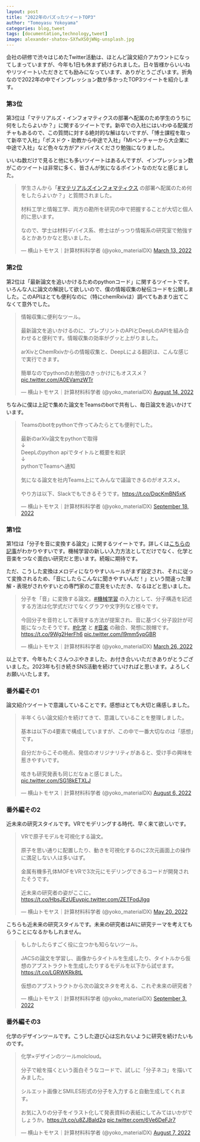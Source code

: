 ```yaml
---
layout: post
title: "2022年のバズったツイートTOP3"
author: "Tomoyasu Yokoyama"
categories: blog,tweet
tags: [documentation,technology,tweet]
image: alexander-shatov-SXfwXS0jWNg-unsplash.jpg
---
```


**<font color="Blue"></font>**

会社の研修で渋々はじめたTwitter活動は、ほとんど論文紹介アカウントになってしまっていますが、今年も1日も休まず続けられました。日々皆様からいいねやリツイートいただきとても励みになっています、ありがとうございます。折角なので2022年の中でインプレッション数が多かったTOP3ツイートを紹介します。


### 第3位

第3位は「マテリアルズ・インフォマティクスの部署へ配属のため学生のうちに何をしたらよいか？」に関するツイートです。新卒での入社にはいわゆる配属ガチャもあるので、この質問に対する絶対的な解はないですが、「博士課程を取って新卒で入社」「ポスドク・助教から中途で入社」「MIベンチャーから大企業に中途で入社」など色々な方がアドバイスくださり勉強になりました。

いいね数だけで見ると他にも多いツイートはあるんですが、インプレッション数がこのツイートは非常に多く、皆さんが気になるポイントなのだなと感じました。

<blockquote class="twitter-tweet"><p lang="ja" dir="ltr">学生さんから「<a href="https://twitter.com/hashtag/%E3%83%9E%E3%83%86%E3%83%AA%E3%82%A2%E3%83%AB%E3%82%BA%E3%82%A4%E3%83%B3%E3%83%95%E3%82%A9%E3%83%9E%E3%83%86%E3%82%A3%E3%82%AF%E3%82%B9?src=hash&amp;ref_src=twsrc%5Etfw">#マテリアルズインフォマティクス</a> の部署へ配属のため何をしたらよいか？」と質問されました。<br><br>材料工学と情報工学、両方の勘所を研究の中で把握することが大切と個人的に思います。<br><br>なので、学士は材料デバイス系、修士はがっつり情報系の研究室で勉強するとかありかなと思いました。</p>&mdash; 横山トモヤス｜計算材料科学者 (@yoko_materialDX) <a href="https://twitter.com/yoko_materialDX/status/1502992884827516929?ref_src=twsrc%5Etfw">March 13, 2022</a></blockquote> <script async src="https://platform.twitter.com/widgets.js" charset="utf-8"></script>

### 第2位

第2位は「最新論文を追いかけるためのpythonコード」に関するツイートです。いろんな人に論文の解説して欲しいので、僕の情報収集の秘伝コードを公開しました。このAPIはとても便利なのに（特にchemRxivは）調べてもあまり出てこなくて意外でした。

<blockquote class="twitter-tweet"><p lang="ja" dir="ltr">情報収集に便利なツール。<br><br>最新論文を追いかけるのに、プレプリントのAPIとDeepLのAPIを組み合わせると便利です。情報収集の効率がグッと上がりました。<br><br>arXivとChemRxivからの情報収集と、DeepLによる翻訳は、こんな感じで実行できます。<br><br>簡単なのでpythonのお勉強のきっかけにもオススメ？ <a href="https://t.co/A0EVamzWTr">pic.twitter.com/A0EVamzWTr</a></p>&mdash; 横山トモヤス｜計算材料科学者 (@yoko_materialDX) <a href="https://twitter.com/yoko_materialDX/status/1558770410845618181?ref_src=twsrc%5Etfw">August 14, 2022</a></blockquote> <script async src="https://platform.twitter.com/widgets.js" charset="utf-8"></script>

ちなみに僕は上記で集めた論文をTeamsのbotで共有し、毎日論文を追いかけています。

<blockquote class="twitter-tweet"><p lang="ja" dir="ltr">Teamsのbotをpythonで作ってみたらとても便利でした。<br><br>最新のarXiv論文をpythonで取得<br>↓<br>DeepLのpython apiでタイトルと概要を和訳<br>↓<br>pythonでTeamsへ通知<br><br>気になる論文を社内Teams上にてみんなで議論できるのがオススメ。<br><br>やり方は以下、Slackでもできるそうです。<a href="https://t.co/DqcKmBN5xK">https://t.co/DqcKmBN5xK</a></p>&mdash; 横山トモヤス｜計算材料科学者 (@yoko_materialDX) <a href="https://twitter.com/yoko_materialDX/status/1571453987634790404?ref_src=twsrc%5Etfw">September 18, 2022</a></blockquote> <script async src="https://platform.twitter.com/widgets.js" charset="utf-8"></script>

### 第1位

第1位は「分子を音に変換する論文」に関するツイートです。詳しくは[こちらの記事](https://ai-scholar.tech/articles/treatise/Molecular_Sonification)がわかりやすいです。機械学習の新しい入力方法としてだけでなく、化学と音楽をつなぐ面白い研究だと思います。続報に期待です。

ただ、こうした変換はメロディになりやすいルールがまず設定され、それに従って変換されるため、「音にしたらこんなに聞きやすいんだ！」という間違った理解・表現がされやすいとの専門家のご意見をいただき、なるほどと思いました。

<blockquote class="twitter-tweet"><p lang="ja" dir="ltr">分子を「音」に変換する論文。<a href="https://twitter.com/hashtag/%E6%A9%9F%E6%A2%B0%E5%AD%A6%E7%BF%92?src=hash&amp;ref_src=twsrc%5Etfw">#機械学習</a> の入力として、分子構造を記述する方法は化学式だけでなくグラフや文字列など様々です。<br><br>今回分子を音符として表現する方法が提案され、音に基づく分子設計が可能になったそうです。<a href="https://twitter.com/hashtag/%E5%8C%96%E5%AD%A6?src=hash&amp;ref_src=twsrc%5Etfw">#化学</a> と <a href="https://twitter.com/hashtag/%E9%9F%B3%E6%A5%BD?src=hash&amp;ref_src=twsrc%5Etfw">#音楽</a> の融合、発想に脱帽です。<a href="https://t.co/9Wg2HerFh6">https://t.co/9Wg2HerFh6</a> <a href="https://t.co/l9mm5ypGBR">pic.twitter.com/l9mm5ypGBR</a></p>&mdash; 横山トモヤス｜計算材料科学者 (@yoko_materialDX) <a href="https://twitter.com/yoko_materialDX/status/1507673724316577795?ref_src=twsrc%5Etfw">March 26, 2022</a></blockquote> <script async src="https://platform.twitter.com/widgets.js" charset="utf-8"></script>

以上です、今年もたくさんつぶやきました、お付き合いいただきありがとうございました。2023年も引き続きSNS活動を続けていければと思います。よろしくお願いいたします。

### 番外編その1

論文紹介ツイートで意識していることです。感想はとても大切と痛感しました。

<blockquote class="twitter-tweet"><p lang="ja" dir="ltr">半年くらい論文紹介を続けてきて、意識していることを整理しました。<br><br>基本は以下の4要素で構成していますが、この中で一番大切なのは「感想」です。<br><br>自分だからこその視点、発信のオリジナリティがあると、受け手の興味を惹きやすいです。<br><br>呟きも研究発表も同じだなぁと感じました。 <a href="https://t.co/SG18kETXLJ">pic.twitter.com/SG18kETXLJ</a></p>&mdash; 横山トモヤス｜計算材料科学者 (@yoko_materialDX) <a href="https://twitter.com/yoko_materialDX/status/1555871312471625731?ref_src=twsrc%5Etfw">August 6, 2022</a></blockquote> <script async src="https://platform.twitter.com/widgets.js" charset="utf-8"></script>


### 番外編その2

近未来の研究スタイルです。VRでモデリングする時代、早く来て欲しいです。

<blockquote class="twitter-tweet"><p lang="ja" dir="ltr">VRで原子モデルを可視化する論文。<br><br>原子を思い通りに配置したり、動きを可視化するのに2次元画面上の操作に満足しない人は多いはず。<br><br>金属有機多孔体MOFをVRで3次元にモデリングできるコードが開発されたそうです。<br><br>近未来の研究者の姿がここに。<a href="https://t.co/HbsJEzUEuy">https://t.co/HbsJEzUEuy</a><a href="https://t.co/ZETFodJlgq">pic.twitter.com/ZETFodJlgq</a></p>&mdash; 横山トモヤス｜計算材料科学者 (@yoko_materialDX) <a href="https://twitter.com/yoko_materialDX/status/1527605058652839942?ref_src=twsrc%5Etfw">May 20, 2022</a></blockquote> <script async src="https://platform.twitter.com/widgets.js" charset="utf-8"></script>

こちらも近未来の研究スタイルです。未来の研究者はAIに研究テーマを考えてもらうことになるかもしれません。

<blockquote class="twitter-tweet"><p lang="ja" dir="ltr">もしかしたらすごく役に立つかも知らないツール。<br><br>JACSの論文を学習し、画像からタイトルを生成したり、タイトルから仮想のアブストラクトを生成したりするモデルを以下から試せます。<a href="https://t.co/LGRWKRk8tL">https://t.co/LGRWKRk8tL</a><br><br>仮想のアブストラクトから次の論文ネタを考える、これぞ未来の研究者？</p>&mdash; 横山トモヤス｜計算材料科学者 (@yoko_materialDX) <a href="https://twitter.com/yoko_materialDX/status/1566018166085431296?ref_src=twsrc%5Etfw">September 3, 2022</a></blockquote> <script async src="https://platform.twitter.com/widgets.js" charset="utf-8"></script>

### 番外編その3

化学のデザインツールです。こうした遊び心は忘れないように研究を続けたいものです。

<blockquote class="twitter-tweet"><p lang="ja" dir="ltr">化学×デザインのツールmolcloud。<br><br>分子で絵を描くという面白そうなコードで、試しに「分子ネコ」を描いてみました。<br><br>シルエット画像とSMILES形式の分子を入力すると自動生成してくれます。<br><br>お気に入りの分子をイラスト化して発表資料の表紙にしてみてはいかがでしょうか。<a href="https://t.co/u8ZJBald2q">https://t.co/u8ZJBald2q</a> <a href="https://t.co/6Ve6DeFJr7">pic.twitter.com/6Ve6DeFJr7</a></p>&mdash; 横山トモヤス｜計算材料科学者 (@yoko_materialDX) <a href="https://twitter.com/yoko_materialDX/status/1556233697682067456?ref_src=twsrc%5Etfw">August 7, 2022</a></blockquote> <script async src="https://platform.twitter.com/widgets.js" charset="utf-8"></script>